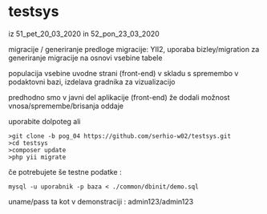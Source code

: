 # testsys
iz 51_pet_20_03_2020 
in 52_pon_23_03_2020

migracije / generiranje predloge migracije:  YII2, uporaba bizley/migration za generiranje migracije na osnovi vsebine tabele

populacija vsebine uvodne strani (front-end) v skladu s spremembo v podaktovni bazi, izdelava gradnika za vizualizacijo

predhodno smo v javni del aplikacije (front-end) že dodali možnost vnosa/spremembe/brisanja oddaje




uporabite dolpoteg ali
```
>git clone -b pog_04 https://github.com/serhio-w02/testsys.git
>cd testsys
>composer update
>php yii migrate
```
če potrebujete še testne podatke :
```
mysql -u uporabnik -p baza < ./common/dbinit/demo.sql
```
uname/pass ta kot v demonstraciji : admin123/admin123


